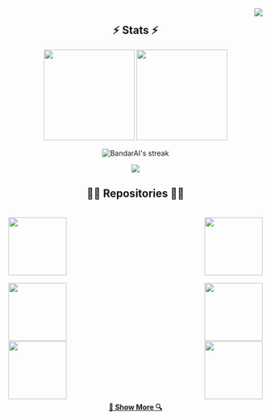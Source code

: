 <img align="right" src="https://visitor-badge.laobi.icu/badge?page_id=BandarAI">

<h2 align="center">⚡ Stats ⚡</h2>
<p align="center">
  <img height="180px" src="https://github-readme-stats.vercel.app/api?username=BandarAI&show_icons=true&theme=tokyonight&hide_border=true&bg_color=ffffff00" />
  <img height="180px" src="https://github-readme-stats.vercel.app/api/top-langs/?username=BandarAI&layout=compact&theme=tokyonight&hide_border=true&bg_color=ffffff00" />
</p>

<p align="center">
  <img alt="BandarAI's streak" src="https://github-readme-streak-stats-eight.vercel.app/?user=BandarAI&theme=tokyonight&hide_border=true&short_numbers=true"/>
</p>

<p align="center">
  <img src="https://github-readme-activity-graph.vercel.app/graph?username=BandarAI&theme=tokyonight&area=true&hide_border=true&bg_color=ffffff00" />
</p>

<!--~~~~~~~~~~~~~~~~~~~~~~~~~~~~~~-->

<!--
<h2 align="center">👨‍💻 Repositories 👨‍💻</h2>


<table align="center" border="0" cellspacing="0" cellpadding="0">
<tr>
<td>
<a href="https://github.com/BandarAI/SmartMethodsTraining" title="Smart-Methods COOP">
  <img height="115" src="https://github-readme-stats.vercel.app/api/pin/?username=BandarAI&repo=SmartMethodsTraining&theme=tokyonight&border_color=61dafb&border_radius=10">
</a>
</td>
<td>
<a href="https://github.com/BandarAI/Coderhub-Challenges" title="Coderhub Challenges">
  <img height="115" src="https://github-readme-stats.vercel.app/api/pin/?username=BandarAI&repo=Coderhub-Challenges&theme=tokyonight&border_color=61dafb&border_radius=10">
</a>
</td>
</tr>

<tr>
<td>
<a href="https://github.com/BandarAI/SmartMethodsTraining" title="Smart-Methods COOP">
  <img height="115" src="https://github-readme-stats.vercel.app/api/pin/?username=BandarAI&repo=SmartMethodsTraining&theme=tokyonight&border_color=61dafb&border_radius=10">
</a>
</td>
<td>
<a href="https://github.com/BandarAI/Coderhub-Challenges" title="Coderhub Challenges">
  <img height="115" src="https://github-readme-stats.vercel.app/api/pin/?username=BandarAI&repo=Coderhub-Challenges&theme=tokyonight&border_color=61dafb&border_radius=10">
</a>
</td>
</tr>
 
</table>
-->

<h2 align="center">👨‍💻 Repositories 👨‍💻</h2>
<br>
<div width="100%" align="center">
  <a align="left" href="https://github.com/BandarAI/SmartMethodsTraining" title="Smart-Methods COOP">
    <img align="left" height="115" src="https://github-readme-stats.vercel.app/api/pin/?username=BandarAI&repo=SmartMethodsTraining&theme=tokyonight&border_color=61dafb&border_radius=10">
  </a>
  <a align="right" href="https://github.com/BandarAI/Coderhub-Challenges" title="Coderhub Challenges">
    <img align="right" height="115" src="https://github-readme-stats.vercel.app/api/pin/?username=BandarAI&repo=Coderhub-Challenges&theme=tokyonight&border_color=61dafb&border_radius=10">
  </a>
</div>

<br/><br/><br/><br/><br/><br/>

<div width="100%" align="center">
  <a align="left" href="https://github.com/BandarAI/STC-Virtual-Work-Experience" title="STC-Virtual-Work-Experience">
    <img align="left" height="115" src="https://github-readme-stats.vercel.app/api/pin/?username=BandarAI&repo=STC-Virtual-Work-Experience&theme=tokyonight&border_color=61dafb&border_radius=10">
  </a>
<a align="right" href="https://github.com/BandarAI/Samsung-Innovation-Campus-2025" title="Samsung-Innovation-Campus-2025">
    <img align="right" height="115" src="https://github-readme-stats.vercel.app/api/pin/?username=BandarAI&repo=Samsung-Innovation-Campus-2025&theme=tokyonight&border_color=61dafb&border_radius=10">
  </a>
</div>

<br/><br/><br/><br/><br/><br/>

<div width="100%" align="center">
  <a align="left" href="https://github.com/BandarAI/GRU-vs-LSTM-in-Arabic-Sentiment-Analysis" title="GRU-vs-LSTM-in-Arabic-Sentiment-Analysis">
    <img align="left" height="115" src="https://github-readme-stats.vercel.app/api/pin/?username=BandarAI&repo=GRU-vs-LSTM-in-Arabic-Sentiment-Analysis&theme=tokyonight&border_color=61dafb&border_radius=10">
  </a>
  <a align="right" href="https://github.com/BandarAI/CNN-Animal-Classification" title="CNN-Animal-Classification">
    <img align="right" height="115" src="https://github-readme-stats.vercel.app/api/pin/?username=BandarAI&repo=CNN-Animal-Classification&theme=tokyonight&border_color=61dafb&border_radius=10">
  </a>
</div>

<br/><br/><br/><br/><br/><br/>




<h4 align="center">
  <a href="https://github.com/BandarAI?tab=repositories" title="Show Repositories">🔎 Show More 🔍</a>
</h4>

<!-- 
<picture>
  <source media="(prefers-color-scheme: dark)" srcset="https://raw.githubusercontent.com/bandarai/bandarai/output/pacman-contribution-graph-dark.svg">
  <source media="(prefers-color-scheme: light)" srcset="https://raw.githubusercontent.com/bandarai/bandarai/output/pacman-contribution-graph.svg">
  <img alt="pacman contribution graph" src="https://raw.githubusercontent.com/bandarai/bandarai/output/pacman-contribution-graph.svg">
</picture>

-->
